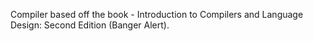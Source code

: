 Compiler based off the book - Introduction to Compilers and Language Design: Second Edition (Banger Alert).
